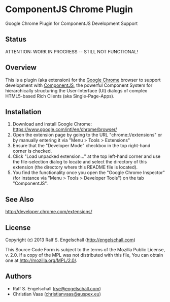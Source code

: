 
ComponentJS Chrome Plugin
=========================

Google Chrome Plugin for ComponentJS Development Support

Status
------

ATTENTION: WORK IN PROGRESS -- STILL NOT FUNCTIONAL!

Overview
--------

This is a plugin (aka extension) for the 
[Google Chrome](https://www.google.com/intl/en/chrome/browser/) browser to
support development with [ComponentJS](http://componentjs.com/),
the powerful Component System for hierarchically structuring the
User-Interface (UI) dialogs of complex HTML5-based Rich Clients (aka
Single-Page-Apps).

Installation
------------

1. Download and install Google Chrome:
   https://www.google.com/intl/en/chrome/browser/
2. Open the extension page by going to the URL "chrome://extensions"
   or by manually entering it via "Menu > Tools > Extensions"<br/>
3. Ensure that the "Developer Mode" checkbox in the top right-hand corner is checked.
4. Click "Load unpacked extension..." at the top left-hand corner and use the 
   file-selection dialog to locate and select the directory of this
   extension (the directory where this README file is located).
5. You find the functionality once you open the "Google Chrome Inspector"
   (for instance via "Menu > Tools > Developer Tools") on the tab "ComponentJS".

See Also
--------

http://developer.chrome.com/extensions/

License
-------

Copyright (c) 2013 Ralf S. Engelschall (http://engelschall.com)

This Source Code Form is subject to the terms of the Mozilla Public
License, v. 2.0. If a copy of the MPL was not distributed with this
file, You can obtain one at http://mozilla.org/MPL/2.0/.

Authors
-------

- Ralf S. Engelschall (rse@engelschall.com)
- Christian Vaas (christianvaas@auspex.eu)

